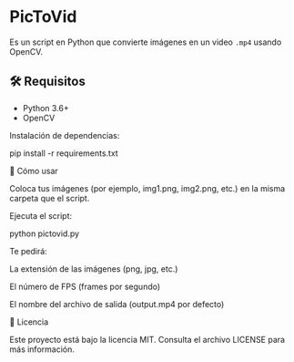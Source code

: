 # PicToVid
Es un script en Python que convierte imágenes en un video `.mp4` usando OpenCV.

## 🛠️ Requisitos

- Python 3.6+
- OpenCV

Instalación de dependencias:

pip install -r requirements.txt

📂 Cómo usar

Coloca tus imágenes (por ejemplo, img1.png, img2.png, etc.) en la misma carpeta que el script.

Ejecuta el script: 

python pictovid.py

Te pedirá:

La extensión de las imágenes (png, jpg, etc.)

El número de FPS (frames por segundo)

El nombre del archivo de salida (output.mp4 por defecto)

📄 Licencia

Este proyecto está bajo la licencia MIT. Consulta el archivo LICENSE para más información.

